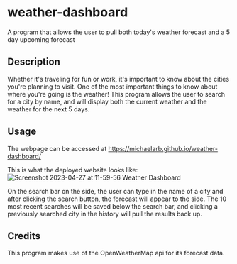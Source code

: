 # weather-dashboard
A program that allows the user to pull both today's weather forecast and a 5 day upcoming forecast

## Description
Whether it's traveling for fun or work, it's important to know about the cities you're planning to visit. One of the most important things to know about where you're going is the weather! This program allows the user to search for a city by name, and will display both the current weather and the weather for the next 5 days. 

## Usage
The webpage can be accessed at https://michaelarb.github.io/weather-dashboard/

This is what the deployed website looks like:
![Screenshot 2023-04-27 at 11-59-56 Weather Dashboard](https://user-images.githubusercontent.com/126620642/235042292-93404010-29d8-41cf-8ec0-c7800fea8c5d.png)

On the search bar on the side, the user can type in the name of a city and after clicking the search button, the forecast will appear to the side. The 10 most recent searches will be saved below the search bar, and clicking a previously searched city in the history will pull the results back up.

## Credits
This program makes use of the OpenWeatherMap api for its forecast data.
